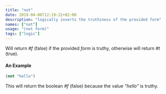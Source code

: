 ```yaml
---
title: "not"
date: 2019-04-06T12:19:22+02:00
description: "logically inverts the truthiness of the provided form"
names: ["not"]
usage: "(not form)"
tags: ["logic"]
---
```

Will return _#f_ (false) if the provided *form* is truthy, otherwise will return _#t_ (true).

#### An Example

~~~scheme
(not "hello")
~~~

This will return the boolean _#f_ (false) because the value _"hello"_ is truthy.
